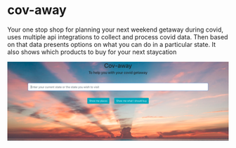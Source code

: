 # cov-away
Your one stop shop for planning your next weekend getaway during covid, uses multiple api integrations to collect and process covid data. Then based on that data presents options on what you can do in a particular state.
It also shows which products to buy for your next staycation

<img src="https://github.com/ankittrehan2000/cov-away/blob/main/screenshots/Screen%20Shot%202021-04-11%20at%2011.40.27%20AM.png" width="600" />
